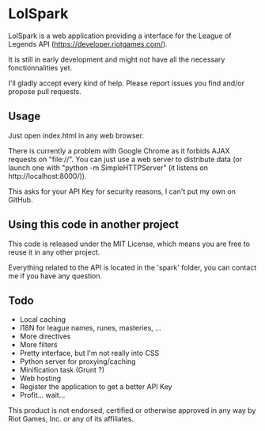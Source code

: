 LolSpark
========

LolSpark is a web application providing a interface for the League of Legends API (https://developer.riotgames.com/).

It is still in early development and might not have all the necessary fonctionnalities yet.

I'll gladly accept every kind of help. Please report issues you find and/or propose pull requests.

Usage
-----

Just open index.html in any web browser.

There is currently a problem with Google Chrome as it forbids AJAX requests on "file://". You can just use a web server to distribute data (or launch one with "python -m SimpleHTTPServer" (it listens on http://localhost:8000/)).

This asks for your API Key for security reasons, I can't put my own on GitHub.


Using this code in another project
----------------------------------

This code is released under the MIT License, which means you are free to reuse it in any other project.

Everything related to the API is located in the 'spark' folder, you can contact me if you have any question.

Todo
-------

* Local caching
* I18N for league names, runes, masteries, ...
* More directives
* More filters
* Pretty interface, but I'm not really into CSS
* Python server for proxying/caching
* Minification task (Grunt ?)
* Web hosting
* Register the application to get a better API Key
* Profit... wait...



This product is not endorsed, certified or otherwise approved in any way by Riot Games, Inc. or any of its affiliates.